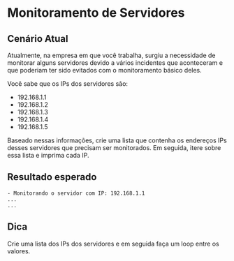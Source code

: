 # Monitoramento de Servidores

## Cenário Atual

Atualmente, na empresa em que você trabalha, surgiu a necessidade de monitorar alguns servidores devido a vários incidentes que aconteceram e que poderiam ter sido evitados com o monitoramento básico deles.

Você sabe que os IPs dos servidores são:
- 192.168.1.1
- 192.168.1.2
- 192.168.1.3
- 192.168.1.4
- 192.168.1.5

Baseado nessas informações, crie uma lista que contenha os endereços IPs desses servidores que precisam ser monitorados. Em seguida, itere sobre essa lista e imprima cada IP.

## Resultado esperado
```
- Monitorando o servidor com IP: 192.168.1.1
...
...
```

## Dica
Crie uma lista dos IPs dos servidores e em seguida faça um loop entre os valores.
